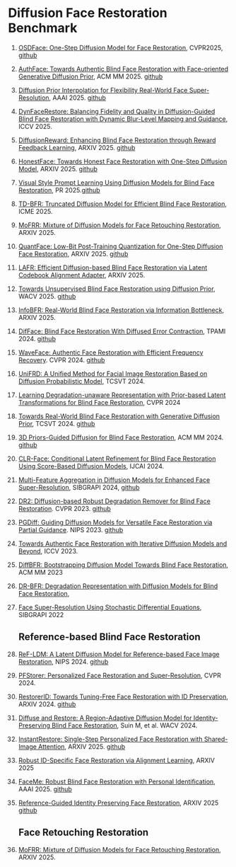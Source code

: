 # Diffusion Face Restoration Benchmark
1. [OSDFace: One-Step Diffusion Model for Face Restoration](https://openaccess.thecvf.com/content/CVPR2025/html/Wang_OSDFace_One-Step_Diffusion_Model_for_Face_Restoration_CVPR_2025_paper.html), CVPR2025, [github](https://github.com/jkwang28/OSDFace)
2. [AuthFace: Towards Authentic Blind Face Restoration with Face-oriented Generative Diffusion Prior](https://arxiv.org/html/2410.09864v1), ACM MM 2025. [github](https://github.com/EthanLiang99/AuthFace)
3. [Diffusion Prior Interpolation for Flexibility Real-World Face Super-Resolution](https://arxiv.org/abs/2412.16552), AAAI 2025. [github](https://github.com/JerryYann/DPI)
4. [DynFaceRestore: Balancing Fidelity and Quality in Diffusion-Guided Blind Face Restoration with Dynamic Blur-Level Mapping and Guidance](https://arxiv.org/abs/2507.13797), ICCV 2025.
5. [DiffusionReward: Enhancing Blind Face Restoration through Reward Feedback Learning](https://arxiv.org/abs/2505.17910), ARXIV 2025. [github](https://github.com/01NeuralNinja/DiffusionReward)
6. [HonestFace: Towards Honest Face Restoration with One-Step Diffusion Model](https://arxiv.org/abs/2505.18469), ARXIV 2025. [github](https://github.com/jkwang28/HonestFace)
7. [Visual Style Prompt Learning Using Diffusion Models for Blind Face Restoration](https://arxiv.org/pdf/2412.21042?), PR 2025.[github](https://github.com/LonglongaaaGo/VSPBFR)
8. [TD-BFR: Truncated Diffusion Model for Efficient Blind Face Restoration](https://arxiv.org/pdf/2503.20537), ICME 2025.
9. [MoFRR: Mixture of Diffusion Models for Face Retouching Restoration](https://arxiv.org/pdf/2507.19770?), ARXIV 2025.
10. [QuantFace: Low-Bit Post-Training Quantization for One-Step Diffusion Face Restoration](https://arxiv.org/abs/2506.00820), ARXIV 2025. [github](https://github.com/jiatongli2024/QuantFace)
11. [LAFR: Efficient Diffusion-based Blind Face Restoration via Latent Codebook Alignment Adapter](https://arxiv.org/abs/2505.23462), ARXIV 2025.
12. [Towards Unsupervised Blind Face Restoration using Diffusion Prior](https://arxiv.org/abs/2410.04618), WACV 2025. [github](https://github.com/SamsungLabs/DT-BFR)
13. [InfoBFR: Real-World Blind Face Restoration via Information Bottleneck](https://arxiv.org/abs/2501.15443), ARXIV 2025.
14. [DifFace: Blind Face Restoration With Diffused Error Contraction](https://ieeexplore.ieee.org/abstract/document/10607954), TPAMI 2024. [github](https://github.com/zsyOAOA/DifFace)
15. [WaveFace: Authentic Face Restoration with Efficient Frequency Recovery](https://openaccess.thecvf.com/content/CVPR2024/papers/Miao_WaveFace_Authentic_Face_Restoration_with_Efficient_Frequency_Recovery_CVPR_2024_paper.pdf). CVPR 2024.  [github](https://yoqim.github.io/waveface_page/)
16. [UniFRD: A Unified Method for Facial Image Restoration Based on Diffusion Probabilistic Model](https://ieeexplore.ieee.org/abstract/document/10649652), TCSVT 2024.
17. [Learning Degradation-unaware Representation with Prior-based Latent Transformations for Blind Face Restoration](https://openaccess.thecvf.com/content/CVPR2024/html/Xie_Learning_Degradation-unaware_Representation_with_Prior-based_Latent_Transformations_for_Blind_Face_CVPR_2024_paper.html), CVPR 2024
18. [Towards Real-World Blind Face Restoration with Generative Diffusion Prior](https://arxiv.org/abs/2312.15736), TCSVT 2024. [github](https://github.com/chenxx89/BFRffusion)
19. [3D Priors-Guided Diffusion for Blind Face Restoration](https://dl.acm.org/doi/abs/10.1145/3664647.3681611), ACM MM 2024. [github](https://github.com/Xiaobin-Lu/3Diffusion)
20. [CLR-Face: Conditional Latent Refinement for Blind Face Restoration Using Score-Based Diffusion Models](https://arxiv.org/html/2402.06106v1), IJCAI 2024.
21. [Multi-Feature Aggregation in Diffusion Models for Enhanced Face Super-Resolution](https://ieeexplore.ieee.org/abstract/document/10716316/), SIBGRAPI 2024, [github](https://github.com/marcelowds/fasr)
22.  [DR2: Diffusion-based Robust Degradation Remover for Blind Face Restoration](https://openaccess.thecvf.com/content/CVPR2023/papers/Wang_DR2_Diffusion-Based_Robust_Degradation_Remover_for_Blind_Face_Restoration_CVPR_2023_paper.pdf). CVPR 2023. [github](https://github.com/Kaldwin0106/DR2_Drgradation_Remover)
23. [PGDiff: Guiding Diffusion Models for Versatile Face Restoration via Partial Guidance](https://arxiv.org/abs/2309.10810). NIPS 2023. [github](https://github.com/pq-yang/PGDiff)
24. [Towards Authentic Face Restoration with Iterative Diffusion Models and Beyond](https://openaccess.thecvf.com/content/ICCV2023/html/Zhao_Towards_Authentic_Face_Restoration_with_Iterative_Diffusion_Models_and_Beyond_ICCV_2023_paper.html), ICCV 2023.
25. [DiffBFR: Bootstrapping Diffusion Model Towards Blind Face Restoration](https://arxiv.org/abs/2305.04517), ACM MM 2023
26. [DR-BFR: Degradation Representation with Diffusion Models for Blind Face Restoration](https://arxiv.org/abs/2411.10508), 
27. [Face Super-Resolution Using Stochastic Differential Equations](https://ieeexplore.ieee.org/abstract/document/9991799), SIBGRAPI 2022

    ## Reference-based Blind Face Restoration
1. [ReF-LDM: A Latent Diffusion Model for Reference-based Face Image Restoration](https://arxiv.org/abs/2412.05043), NIPS 2024. [github](https://chiweihsiao.github.io/refldm.github.io/)
2. [PFStorer: Personalized Face Restoration and Super-Resolution](https://openaccess.thecvf.com/content/CVPR2024/html/Varanka_PFStorer_Personalized_Face_Restoration_and_Super-Resolution_CVPR_2024_paper.html), CVPR 2024.
3. [RestorerID: Towards Tuning-Free Face Restoration with ID Preservation](https://arxiv.org/abs/2411.14125), ARXIV 2024. [github](https://github.com/YingJiacheng/RestorerID)
4. [Diffuse and Restore: A Region-Adaptive Diffusion Model for Identity-Preserving Blind Face Restoration](https://openaccess.thecvf.com/content/WACV2024/html/Suin_Diffuse_and_Restore_A_Region-Adaptive_Diffusion_Model_for_Identity-Preserving_Blind_WACV_2024_paper.html), Suin M, et al. WACV 2024.
5. [InstantRestore: Single-Step Personalized Face Restoration with Shared-Image Attention](https://arxiv.org/abs/2412.06753), ARXIV 2025. [github](https://github.com/snap-research/InstantRestore)
6. [Robust ID-Specific Face Restoration via Alignment Learning](https://arxiv.org/abs/2507.10943),  ARXIV 2025
7. [FaceMe: Robust Blind Face Restoration with Personal Identification](https://arxiv.org/abs/2501.05177), AAAI 2025. [github](https://github.com/modyu-liu/FaceMe)
8. [Reference-Guided Identity Preserving Face Restoration](https://arxiv.org/abs/2505.21905), ARXIV 2025 [github](https://github.com/cdluminate/RefIPFR)
    ## Face Retouching Restoration
9. [MoFRR: Mixture of Diffusion Models for Face Retouching Restoration](https://arxiv.org/pdf/2507.19770?), ARXIV 2025.
